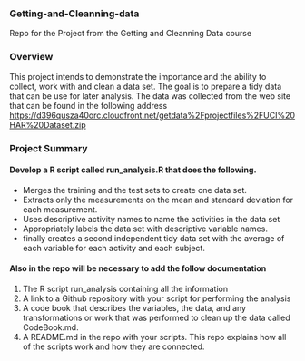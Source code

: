 ### Getting-and-Cleanning-data

 Repo for the Project from the Getting and Cleanning Data course

### Overview

This project intends to demonstrate the importance and the ability to collect, work with and clean a data set. The goal is to prepare a tidy data that can be use for later analysis. The data was collected from the web site that can be found in the following address https://d396qusza40orc.cloudfront.net/getdata%2Fprojectfiles%2FUCI%20HAR%20Dataset.zip
  
  
### Project Summary

#### Develop a R script called run_analysis.R that does the following. 

 - Merges the training and the test sets to create one data set.
 - Extracts only the measurements on the mean and standard deviation for each measurement. 
 - Uses descriptive activity names to name the activities in the data set
 - Appropriately labels the data set with descriptive variable names. 
 - finally creates a second independent tidy data set with the average of each variable for each activity and each subject.

#### Also in the repo will be necessary to add the follow documentation
 
1) The R script run_analysis containing all the information 
2) A link to a Github repository with your script for performing the analysis 
3) A code book that describes the variables, the data, and any transformations or work that was performed to clean up the data called CodeBook.md. 
4) A README.md in the repo with your scripts. This repo explains how all of the scripts work and how they are connected. 


